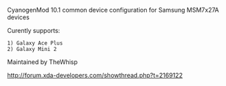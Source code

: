 CyanogenMod 10.1 common device configuration for Samsung MSM7x27A devices

Curently supports:

	1) Galaxy Ace Plus
	2) Galaxy Mini 2

Maintained by TheWhisp

http://forum.xda-developers.com/showthread.php?t=2169122